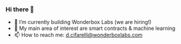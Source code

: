 ### Hi there 👋

- 🔭 I’m currently building Wonderbox Labs (we are hiring!)
- 🌱 My main area of interest are smart contracts & machine learning 
- 📫 How to reach me: d.cifarelli@wonderboxlabs.com

<!--
**davide221/davide221** is a ✨ _special_ ✨ repository because its `README.md` (this file) appears on your GitHub profile.

Here are some ideas to get you started:

- 🔭 I’m currently working on ...
- 🌱 I’m currently learning ...
- 👯 I’m looking to collaborate on ...
- 🤔 I’m looking for help with ...
- 💬 Ask me about ...
- 📫 How to reach me: ...
- 😄 Pronouns: ...
- ⚡ Fun fact: ...
-->
